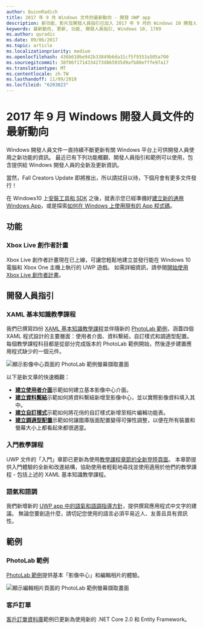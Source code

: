 ```yaml
---
author: QuinnRadich
title: 2017 年 9 月 Windows 文件的最新動向 - 開發 UWP app
description: 新功能、影片及開發人員指引已加入 2017 年 9 月的 Windows 10 開發人員文件中
keywords: 最新動向, 更新, 功能, 開發人員指引, Windows 10, 1709
ms.author: quradic
ms.date: 09/06/2017
ms.topic: article
ms.localizationpriority: medium
ms.openlocfilehash: 436b610be942b33849b6da31cf5f9353a505a700
ms.sourcegitcommit: 38f06f1714334273d865935d9afb80efffe97a17
ms.translationtype: MT
ms.contentlocale: zh-TW
ms.lasthandoff: 11/09/2018
ms.locfileid: "6203023"
---
```

# <a name="whats-new-in-the-windows-developer-docs-in-september-2017"></a>2017 年 9 月 Windows 開發人員文件的最新動向

Windows 開發人員文件一直持續不斷更新有關 Windows 平台上可供開發人員使用之新功能的資訊。 最近已有下列功能概觀、開發人員指引和範例可以使用，包含提供給 Windows 開發人員的全新及更新資訊。

當然，Fall Creators Update 即將推出，所以請拭目以待，下個月會有更多文件發行！

在 Windows10 上[安裝工具和 SDK](http://go.microsoft.com/fwlink/?LinkId=821431) 之後，就表示您已經準備好[建立新的通用 Windows App](../get-started/your-first-app.md)，或是探索[如何在 Windows 上使用現有的 App 程式碼](../porting/index.md)。

## <a name="features"></a>功能

### <a name="xbox-live-creators-program"></a>Xbox Live 創作者計畫

Xbox Live 創作者計畫現在已上線，可讓您輕鬆地建立並發行能在 Windows 10 電腦和 Xbox One 主機上執行的 UWP 遊戲。 如需詳細資訊，請參閱[開始使用 Xbox Live 創作者計畫](../xbox-live/get-started-with-creators/get-started-with-xbox-live-creators.md)。

## <a name="developer-guidance"></a>開發人員指引

### <a name="xaml-basics-tutorials"></a>XAML 基本知識教學課程

我們已撰寫四份 [XAML 基本知識教學課程](https://docs.microsoft.com/en-us/windows/uwp/get-started/xaml-basics-intro)並伴隨新的 [PhotoLab 範例](https://github.com/Microsoft/Windows-appsample-photo-lab)，涵蓋四個 XAML 程式設計的主要層面：使用者介面、資料繫結，自訂樣式和調適型配置。 每個教學課程科目都是從部分完成版本的 PhotoLab 範例開始，然後逐步建置應用程式缺少的一個元件。 

![顯示影像中心頁面的 PhotoLab 範例螢幕擷取畫面](images/PhotoLab-gallery-page.png)  

以下是新文章的快速概觀：

+ [**建立使用者介面**](https://docs.microsoft.com/en-us/windows/uwp/get-started/xaml-basics-ui)示範如何建立基本影像中心介面。
+ [**建立資料繫結**](https://docs.microsoft.com/en-us/windows/uwp/get-started/xaml-basics-data-binding)示範如何將資料繫結新增至影像中心，並以實際影像資料填入其中。
+ [**建立自訂樣式**](https://docs.microsoft.com/en-us/windows/uwp/get-started/xaml-basics-style)示範如何將花俏的自訂樣式新增至相片編輯功能表。
+ [**建立調適型配置**](https://docs.microsoft.com/en-us/windows/uwp/get-started/xaml-basics-adaptive-layout)示範如何讓圖庫版面配置變得可彈性調整，以便在所有裝置和螢幕大小上都看起來都很適當。

### <a name="get-started-tutorials"></a>入門教學課程

UWP 文件的「入門」章節已更新為使用[教學課程章節的全新登陸頁面](https://docs.microsoft.com/windows/uwp/get-started/create-uwp-apps)。 本章節提供入門體驗的全新和改進結構，協助使用者輕鬆地尋找並使用適用於他們的教學課程 - 包括上述的 XAML 基本知識教學課程。

### <a name="voice-and-tone"></a>語氣和語調

我們新增新的 [UWP app 中的語氣和語調指導方針](https://docs.microsoft.com/windows/uwp/in-app-help/voice-and-tone)，提供撰寫應用程式中文字的建議。 無論您要創造什麼，請切記您使用的語言必須平易近人、友善且具有資訊性。

## <a name="samples"></a>範例

### <a name="photolab-sample"></a>PhotoLab 範例

[PhotoLab 範例](https://github.com/Microsoft/windows-appsample-photo-lab)提供基本「影像中心」和編輯相片的體驗。

![顯示編輯相片頁面的 PhotoLab 範例螢幕擷取畫面](images/PhotoLab-editing-page.png)  

### <a name="customer-orders"></a>客戶訂單

[客戶訂單資料庫](https://github.com/Microsoft/Windows-appsample-customers-orders-database)範例已更新為使用新的 .NET Core 2.0 和 Entity Framework。